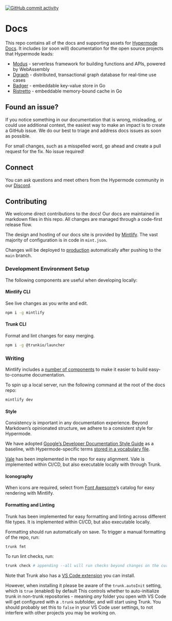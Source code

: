 [![GitHub commit activity](https://img.shields.io/github/commit-activity/m/hypermodeinc/docs)](https://github.com/hypermodeinc/docs/commits/main/)

# Docs

This repo contains all of the docs and supporting assets for
[Hypermode Docs](https://docs.hypermode.com). It includes (or soon will)
documentation for the open source projects that Hypermode leads:

- [Modus](https://github.com/hypermodeinc/modus) - serverless framework for
  building functions and APIs, powered by WebAssembly
- [Dgraph](https://github.com/hypermodeinc/dgraph) - distributed, transactional
  graph database for real-time use cases
- [Badger](https://github.com/hypermodeinc/badger) - embeddable key-value store
  in Go
- [Ristretto](https://github.com/hypermodeinc/ristretto) - embeddable
  memory-bound cache in Go

## Found an issue?

If you notice something in our documentation that is wrong, misleading, or could
use additional context, the easiest way to make an impact is to create a GitHub
issue. We do our best to triage and address docs issues as soon as possible.

For small changes, such as a misspelled word, go ahead and create a pull request
for the fix. No issue required!

## Connect

You can ask questions and meet others from the Hypermode community in our
[Discord](https://discord.hypermode.com).

## Contributing

We welcome direct contributions to the docs! Our docs are maintained in markdown
files in this repo. All changes are managed through a code-first release flow.

The design and hosting of our docs site is provided by
[Mintlify](https://mintlify.com/). The vast majority of configuration is in code
in `mint.json`.

Changes will be deployed to [production](https://docs.hypermode.com)
automatically after pushing to the `main` branch.

### Development Environment Setup

The following components are useful when developing locally:

#### Mintlify CLI

See live changes as you write and edit.

```bash
npm i -g mintlify
```

#### Trunk CLI

Format and lint changes for easy merging.

```bash
npm i -g @trunkio/launcher
```

### Writing

Mintlify includes a
[number of components](https://mintlify.com/docs/content/components/accordions)
to make it easier to build easy-to-consume documentation.

To spin up a local server, run the following command at the root of the docs
repo:

```bash
mintlify dev
```

#### Style

Consistency is important in any documentation experience. Beyond Markdown’s
opinionated structure, we adhere to a consistent style for Hypermode.

We have adopted
[Google’s Developer Documentation Style Guide](https://developers.google.com/style/)
as a baseline, with Hypermode-specific terms
[stored in a vocabulary file](./styles/config/vocabularies/general/accept.txt).

[Vale](https://vale.sh/) has been implemented in the repo for easy alignment.
Vale is implemented within CI/CD, but also executable locally with through
Trunk.

#### Iconography

When icons are required, select from
[Font Awesome](https://fontawesome.com/icons)’s catalog for easy rendering with
Mintlify.

#### Formatting and Linting

Trunk has been implemented for easy formatting and linting across different file
types. It is implemented within CI/CD, but also executable locally.

Formatting should run automatically on save. To trigger a manual formatting of
the repo, run:

```bash
trunk fmt
```

To run lint checks, run:

```bash
trunk check # appending --all will run checks beyond changes on the current branch
```

Note that Trunk also has a
[VS Code extension](https://marketplace.visualstudio.com/items?itemName=Trunk.io)
you can install.

However, when installing it please be aware of the `trunk.autoInit` setting,
which is `true` (enabled) by default This controls whether to auto-initialize
trunk in non-trunk repositories - meaning _any_ folder you open with VS Code
will get configured with a `.trunk` subfolder, and will start using Trunk. You
should probably set this to `false` in your VS Code user settings, to not
interfere with other projects you may be working on.
